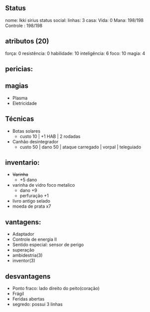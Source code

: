 ## Status
nome: Ikki sirius
status social:
linhas: 3
casa:
Vida: 0
Mana: 198/198
Controle : 198/198

## atributos (20)
força: 0
resistência: 0
habilidade: 10
inteligência: 6
foco: 10
magia: 4

## pericias:
## magias
- Plasma
- Eletricidade
## Técnicas
- Botas solares
	- custo 10 | +1 HAB | 2 rodadas
- Canhão desintegrador 
	- custo 50 | dano 50 | ataque carregado | vorpal | teleguiado

## inventario:
- ~~Varinha~~ 
	- +5 dano
- varinha de vidro foco metalico
	- dano +9
	- perfuração +1
- livro antigo selado
- moeda de prata x7

## vantagens:
- Adaptador
- Controle de energia II
- Sentido especial: sensor de perigo
- superação
- ambidestria(3)
- inventor(3)

## desvantagens
- Ponto fraco: lado direito do peito(coração)
- Frágil
- Feridas abertas
- segredo: possui 3 linhas